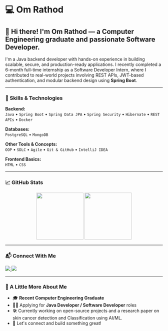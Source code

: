 # 💻 Om Rathod

## 👋 Hi there! I'm Om Rathod — a Computer Engineering graduate and passionate Software Developer.

I'm a Java backend developer with hands-on experience in building scalable, secure, and production-ready applications. I recently completed a 6-month full-time internship as a Software Developer Intern, where I contributed to real-world projects involving REST APIs, JWT-based authentication, and modular backend design using **Spring Boot**.

---

### 🚀 Skills & Technologies

**Backend:**  
`Java` • `Spring Boot` • `Spring Data JPA` • `Spring Security` • `Hibernate` • `REST APIs` • `Docker`   

**Databases:**  
`PostgreSQL` • `MongoDB`  

**Other Tools & Concepts:**  
`OOP` • `SDLC` • `Agile` • `Git & GitHub` • `IntelliJ IDEA`  

**Frontend Basics:**  
`HTML` • `CSS`

---

### 📈 GitHub Stats

<div align="center">
  <img src="https://github-readme-stats.vercel.app/api?username=Om357&show_icons=true&count_private=true&theme=dracula&hide_border=false" height="150" />
  <img src="https://streak-stats.demolab.com?user=Om357&theme=dracula&hide_border=false" height="150" />
<!--  <img src="https://github-readme-stats.vercel.app/api/top-langs/?username=Om357&layout=compact&langs_count=6&theme=dracula&hide_border=false" height="150" /> -->
</div>

---

### 📬 Connect With Me

<!-- Replace these links with your actual profiles -->
<p align="left">
  <a href="https://www.linkedin.com/in/omrathod357" target="_blank">
    <img src="https://img.shields.io/badge/LinkedIn-%230077B5?style=for-the-badge&logo=linkedin&logoColor=white" />
  </a>
  <a href="mailto:om.rathod2004.or@gmail.com" target="_blank">
    <img src="https://img.shields.io/badge/Gmail-D14836?style=for-the-badge&logo=gmail&logoColor=white" />
  </a>
  
</p>

---

### 📌 A Little More About Me

- 🎓 **Recent Computer Engineering Graduate**  
- 👨‍💻 Applying for **Java Developer / Software Developer** roles  
- 🛠️ Currently working on open-source projects and a research paper on skin cancer detection and Classification using AI/ML.  
- 💬 Let's connect and build something great!

